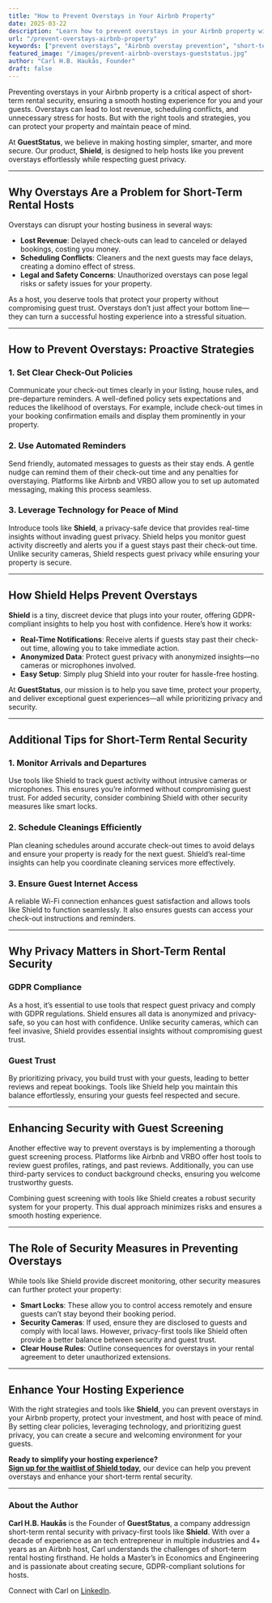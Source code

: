 ```yaml
---
title: "How to Prevent Overstays in Your Airbnb Property"
date: 2025-03-22
description: "Learn how to prevent overstays in your Airbnb property with privacy-first, GDPR-compliant tools like Shield. Protect your property and host with confidence."
url: "/prevent-overstays-airbnb-property"
keywords: ["prevent overstays", "Airbnb overstay prevention", "short-term rental security", "guest monitoring device", "GDPR-compliant hosting tools", "security cameras", "guest screening", "security measures"]
featured_image: "/images/prevent-airbnb-overstays-gueststatus.jpg"
author: "Carl H.B. Haukås, Founder"
draft: false
---
```


Preventing overstays in your Airbnb property is a critical aspect of short-term rental security, ensuring a smooth hosting experience for you and your guests. Overstays can lead to lost revenue, scheduling conflicts, and unnecessary stress for hosts. But with the right tools and strategies, you can protect your property and maintain peace of mind.

At **GuestStatus**, we believe in making hosting simpler, smarter, and more secure. Our product, **Shield**, is designed to help hosts like you prevent overstays effortlessly while respecting guest privacy.

---

## Why Overstays Are a Problem for Short-Term Rental Hosts  

Overstays can disrupt your hosting business in several ways:  

- **Lost Revenue**: Delayed check-outs can lead to canceled or delayed bookings, costing you money.  
- **Scheduling Conflicts**: Cleaners and the next guests may face delays, creating a domino effect of stress.  
- **Legal and Safety Concerns**: Unauthorized overstays can pose legal risks or safety issues for your property.  

As a host, you deserve tools that protect your property without compromising guest trust. Overstays don’t just affect your bottom line—they can turn a successful hosting experience into a stressful situation.

---

## How to Prevent Overstays: Proactive Strategies  

### 1. Set Clear Check-Out Policies  
Communicate your check-out times clearly in your listing, house rules, and pre-departure reminders. A well-defined policy sets expectations and reduces the likelihood of overstays. For example, include check-out times in your booking confirmation emails and display them prominently in your property.

### 2. Use Automated Reminders  
Send friendly, automated messages to guests as their stay ends. A gentle nudge can remind them of their check-out time and any penalties for overstaying. Platforms like Airbnb and VRBO allow you to set up automated messaging, making this process seamless.

### 3. Leverage Technology for Peace of Mind  
Introduce tools like **Shield**, a privacy-safe device that provides real-time insights without invading guest privacy. Shield helps you monitor guest activity discreetly and alerts you if a guest stays past their check-out time. Unlike security cameras, Shield respects guest privacy while ensuring your property is secure.

---

## How Shield Helps Prevent Overstays  

**Shield** is a tiny, discreet device that plugs into your router, offering GDPR-compliant insights to help you host with confidence. Here’s how it works:  

- **Real-Time Notifications**: Receive alerts if guests stay past their check-out time, allowing you to take immediate action.  
- **Anonymized Data**: Protect guest privacy with anonymized insights—no cameras or microphones involved.  
- **Easy Setup**: Simply plug Shield into your router for hassle-free hosting.  

At **GuestStatus**, our mission is to help you save time, protect your property, and deliver exceptional guest experiences—all while prioritizing privacy and security.

---

## Additional Tips for Short-Term Rental Security  

### 1. Monitor Arrivals and Departures  
Use tools like Shield to track guest activity without intrusive cameras or microphones. This ensures you’re informed without compromising guest trust. For added security, consider combining Shield with other security measures like smart locks.

### 2. Schedule Cleanings Efficiently  
Plan cleaning schedules around accurate check-out times to avoid delays and ensure your property is ready for the next guest. Shield’s real-time insights can help you coordinate cleaning services more effectively.

### 3. Ensure Guest Internet Access  
A reliable Wi-Fi connection enhances guest satisfaction and allows tools like Shield to function seamlessly. It also ensures guests can access your check-out instructions and reminders.

---

## Why Privacy Matters in Short-Term Rental Security  

### GDPR Compliance  
As a host, it’s essential to use tools that respect guest privacy and comply with GDPR regulations. Shield ensures all data is anonymized and privacy-safe, so you can host with confidence. Unlike security cameras, which can feel invasive, Shield provides essential insights without compromising guest trust.

### Guest Trust  
By prioritizing privacy, you build trust with your guests, leading to better reviews and repeat bookings. Tools like Shield help you maintain this balance effortlessly, ensuring your guests feel respected and secure.

---

## Enhancing Security with Guest Screening  

Another effective way to prevent overstays is by implementing a thorough guest screening process. Platforms like Airbnb and VRBO offer host tools to review guest profiles, ratings, and past reviews. Additionally, you can use third-party services to conduct background checks, ensuring you welcome trustworthy guests.

Combining guest screening with tools like Shield creates a robust security system for your property. This dual approach minimizes risks and ensures a smooth hosting experience.

---

## The Role of Security Measures in Preventing Overstays  

While tools like Shield provide discreet monitoring, other security measures can further protect your property:  

- **Smart Locks**: These allow you to control access remotely and ensure guests can’t stay beyond their booking period.  
- **Security Cameras**: If used, ensure they are disclosed to guests and comply with local laws. However, privacy-first tools like Shield often provide a better balance between security and guest trust.  
- **Clear House Rules**: Outline consequences for overstays in your rental agreement to deter unauthorized extensions.

---

## Enhance Your Hosting Experience  

With the right strategies and tools like **Shield**, you can prevent overstays in your Airbnb property, protect your investment, and host with peace of mind. By setting clear policies, leveraging technology, and prioritizing guest privacy, you can create a secure and welcoming environment for your guests.

**Ready to simplify your hosting experience?**  
[**Sign up for the waitlist of Shield today**](/signup), our device can help you prevent overstays and enhance your short-term rental security.

---

### About the Author  
**Carl H.B. Haukås** is the Founder of **GuestStatus**, a company addressign short-term rental security with privacy-first tools like **Shield**. With over a decade of experience as an tech entrepreneur in multiple industries and 4+ years as an Airbnb host, Carl understands the challenges of short-term rental hosting firsthand. He holds a Master’s in Economics and Engineering and is passionate about creating secure, GDPR-compliant solutions for hosts.  

Connect with Carl on [LinkedIn](https://www.linkedin.com/in/carlhaukas).